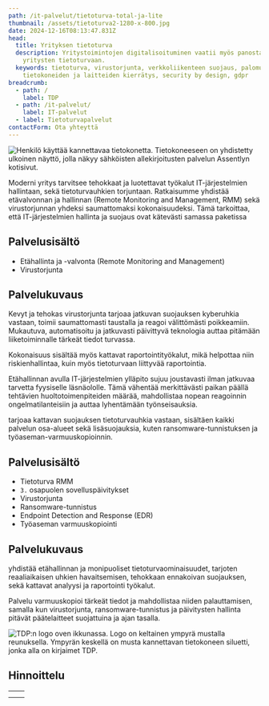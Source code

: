 ```yaml
---
path: /it-palvelut/tietoturva-total-ja-lite
thumbnail: /assets/tietoturva2-1280-x-800.jpg
date: 2024-12-16T08:13:47.831Z
head:
  title: Yrityksen tietoturva
  description: Yritystoimintojen digitalisoituminen vaatii myös panostamista
    yritysten tietoturvaan.
  keywords: tietoturva, virustorjunta, verkkoliikenteen suojaus, palomuurit,
    tietokoneiden ja laitteiden kierrätys, security by design, gdpr
breadcrumb:
  - path: /
    label: TDP
  - path: /it-palvelut/
    label: IT-palvelut
  - label: Tietoturvapalvelut
contactForm: Ota yhteyttä
---
```


![Henkilö käyttää kannettavaa tietokonetta. Tietokoneeseen on yhdistetty ulkoinen näyttö, jolla näkyy sähköisten allekirjoitusten palvelun Assentlyn kotisivut.](/assets/tietoturva2-1280-x-800.jpg)

<DisplayVariable variableKey="datto-rmm-nimi" tag="h1" bold={true} />

Moderni yritys tarvitsee tehokkaat ja luotettavat työkalut IT-järjestelmien hallintaan, sekä tietoturvauhkien torjuntaan. Ratkaisumme yhdistää etävalvonnan ja hallinnan (Remote Monitoring and Management, RMM) sekä virustorjunnan yhdeksi saumattomaksi kokonaisuudeksi. Tämä tarkoittaa, että IT-järjestelmien hallinta ja suojaus ovat kätevästi samassa paketissa

## Palvelusisältö

- Etähallinta ja -valvonta (Remote Monitoring and Management)
- Virustorjunta

## Palvelukuvaus

Kevyt ja tehokas virustorjunta tarjoaa jatkuvan suojauksen kyberuhkia vastaan, toimii saumattomasti taustalla ja reagoi välittömästi poikkeamiin. Mukautuva, automatisoitu ja jatkuvasti päivittyvä teknologia auttaa pitämään liiketoiminnalle tärkeät tiedot turvassa.

Kokonaisuus sisältää myös kattavat raportointityökalut, mikä helpottaa niin riskienhallintaa, kuin myös tietoturvaan liittyvää raportointia.

Etähallinnan avulla IT-järjestelmien ylläpito sujuu joustavasti ilman jatkuvaa tarvetta fyysiselle läsnäololle. Tämä vähentää merkittävästi paikan päällä tehtävien huoltotoimenpiteiden määrää, mahdollistaa nopean reagoinnin ongelmatilanteisiin ja auttaa lyhentämään työnseisauksia.

<DisplayVariable variableKey="datto-rmm-edr-nimi" tag="h1" bold={true} />

<DisplayVariable variableKey="datto-rmm-edr-nimi" tag="p" bold={false} /> tarjoaa kattavan suojauksen tietoturvauhkia vastaan, sisältäen kaikki <DisplayVariable variableKey="datto-rmm-nimi" tag="p" bold={false} /> palvelun osa-alueet sekä lisäsuojauksia, kuten ransomware-tunnistuksen ja työaseman-varmuuskopioinnin.

## Palvelusisältö

- Tietoturva RMM
- `3.` osapuolen sovelluspäivitykset
- Virustorjunta
- Ransomware-tunnistus
- Endpoint Detection and Response (EDR)
- Työaseman varmuuskopiointi

## Palvelukuvaus

<DisplayVariable variableKey="datto-rmm-edr-nimi" tag="p" bold={false} /> yhdistää etähallinnan ja monipuoliset tietoturvaominaisuudet, tarjoten reaaliaikaisen uhkien havaitsemisen, tehokkaan ennakoivan suojauksen, sekä kattavat analyysi ja raportointi työkalut.

Palvelu varmuuskopioi tärkeät tiedot ja mahdollistaa niiden palauttamisen, samalla kun virustorjunta, ransomware-tunnistus ja päivitysten hallinta pitävät päätelaitteet suojattuina ja ajan tasalla.

<HeroBlock bgColor="brand" imageAlign="right">

<div className="HeroBlockImage">

![TDP:n logo oven ikkunassa. Logo on keltainen ympyrä mustalla reunuksella. Ympyrän keskellä on musta kannettavan tietokoneen siluetti, jonka alla on kirjaimet TDP.](/assets/tdp-hinnasto.jpg)

</div>

<div className="HeroBlockContent">

## Hinnoittelu

|                                                                           |                                                                            |
| ------------------------------------------------------------------------- | -------------------------------------------------------------------------- |
| <DisplayVariable variableKey="datto-rmm-nimi" tag="p" bold={false} />     | <DisplayVariable variableKey="datto-rmm-hinta" tag="p" bold={false} />     |
| <DisplayVariable variableKey="datto-rmm-edr-nimi" tag="p" bold={false} /> | <DisplayVariable variableKey="datto-rmm-edr-hinta" tag="p" bold={false} /> |

</div>

</HeroBlock>
